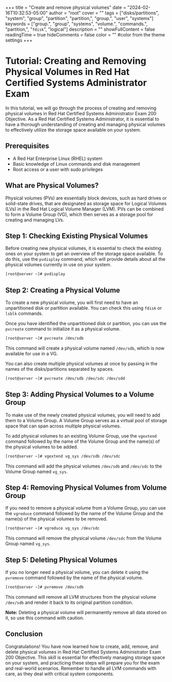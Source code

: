 +++
title = "Create and remove physical volumes"
date = "2024-02-16T10:32:53-05:00"
author = "root"
cover = ""
tags = ["disks/partitions", "system", "group", "partition", "partition,", "group.", "user", "systems"]
keywords = ["group.", "group", "systems", "volume.", "commands.", "partition,", "`fdisk`", "logical"]
description = ""
showFullContent = false
readingTime = true
hideComments = false
color = "" #color from the theme settings
+++


# Tutorial: Creating and Removing Physical Volumes in Red Hat Certified Systems Administrator Exam

In this tutorial, we will go through the process of creating and removing physical volumes in Red Hat Certified Systems Administrator Exam 200 Objective. As a Red Hat Certified Systems Administrator, it is essential to have a thorough understanding of creating and managing physical volumes to effectively utilize the storage space available on your system.

## Prerequisites

- A Red Hat Enterprise Linux (RHEL) system
- Basic knowledge of Linux commands and disk management
- Root access or a user with sudo privileges

## What are Physical Volumes?

Physical volumes (PVs) are essentially block devices, such as hard drives or solid-state drives, that are designated as storage space for Logical Volumes (LVs) in the Red Hat Logical Volume Manager (LVM). PVs can be combined to form a Volume Group (VG), which then serves as a storage pool for creating and managing LVs.

## Step 1: Checking Existing Physical Volumes

Before creating new physical volumes, it is essential to check the existing ones on your system to get an overview of the storage space available. To do this, use the `pvdisplay` command, which will provide details about all the physical volumes currently in use on your system.

```bash
[root@server ~]# pvdisplay
```

## Step 2: Creating a Physical Volume

To create a new physical volume, you will first need to have an unpartitioned disk or partition available. You can check this using `fdisk` or `lsblk` commands.

Once you have identified the unpartitioned disk or partition, you can use the `pvcreate` command to initialize it as a physical volume.

```bash
[root@server ~]# pvcreate /dev/sdb
```

This command will create a physical volume named `/dev/sdb`, which is now available for use in a VG.

You can also create multiple physical volumes at once by passing in the names of the disks/partitions separated by spaces.

```bash
[root@server ~]# pvcreate /dev/sdb /dev/sdc /dev/sdd
```

## Step 3: Adding Physical Volumes to a Volume Group

To make use of the newly created physical volumes, you will need to add them to a Volume Group. A Volume Group serves as a virtual pool of storage space that can span across multiple physical volumes.

To add physical volumes to an existing Volume Group, use the `vgextend` command followed by the name of the Volume Group and the name(s) of the physical volumes to be added.

```bash
[root@server ~]# vgextend vg_sys /dev/sdb /dev/sdc
```

This command will add the physical volumes `/dev/sdb` and `/dev/sdc` to the Volume Group named `vg_sys`.

## Step 4: Removing Physical Volumes from Volume Group

If you need to remove a physical volume from a Volume Group, you can use the `vgreduce` command followed by the name of the Volume Group and the name(s) of the physical volumes to be removed.

```bash
[root@server ~]# vgreduce vg_sys /dev/sdc
```

This command will remove the physical volume `/dev/sdc` from the Volume Group named `vg_sys`.

## Step 5: Deleting Physical Volumes

If you no longer need a physical volume, you can delete it using the `pvremove` command followed by the name of the physical volume.

```bash
[root@server ~]# pvremove /dev/sdb
```

This command will remove all LVM structures from the physical volume `/dev/sdb` and render it back to its original partition condition.

**Note:** Deleting a physical volume will permanently remove all data stored on it, so use this command with caution.

## Conclusion

Congratulations! You have now learned how to create, add, remove, and delete physical volumes in Red Hat Certified Systems Administrator Exam 200 Objective. This skill is essential for effectively managing storage space on your system, and practicing these steps will prepare you for the exam and real-world scenarios. Remember to handle all LVM commands with care, as they deal with critical system components.